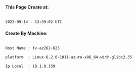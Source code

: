 
   
#### This Page Create at:

```bash

2023-09-14 - 13:39:02 UTC

```

#### Create By Machine:

```bash

Host Name : fv-az262-625

platform  : Linux-6.2.0-1011-azure-x86_64-with-glibc2.35

Ip Local  : 10.1.0.159

```

